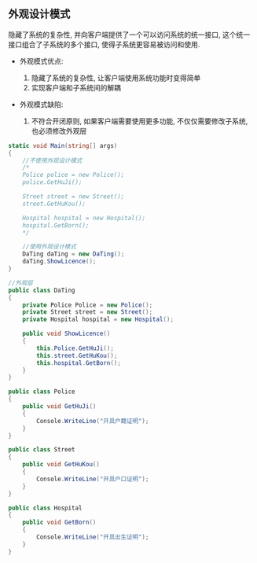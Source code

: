 ## 外观设计模式

隐藏了系统的复杂性, 并向客户端提供了一个可以访问系统的统一接口, 这个统一接口组合了子系统的多个接口, 使得子系统更容易被访问和使用.

- 外观模式优点:
    1. 隐藏了系统的复杂性, 让客户端使用系统功能时变得简单
    2. 实现客户端和子系统间的解耦
      
- 外观模式缺陷:
    1. 不符合开闭原则, 如果客户端需要使用更多功能, 不仅仅需要修改子系统, 也必须修改外观层

```cs
static void Main(string[] args)
{
    //不使用外观设计模式
    /*
    Police police = new Police();
    police.GetHuJi();

    Street street = new Street();
    street.GetHuKou();

    Hospital hospital = new Hospital();
    hospital.GetBorn();
    */

    //使用外观设计模式
    DaTing daTing = new DaTing();
    daTing.ShowLicence();
}

//外观层
public class DaTing
{
    private Police Police = new Police();
    private Street street = new Street();
    private Hospital hospital = new Hospital();

    public void ShowLicence()
    {
        this.Police.GetHuJi();
        this.street.GetHuKou();
        this.hospital.GetBorn();
    }
}

public class Police
{
    public void GetHuJi()
    {
        Console.WriteLine("开具户籍证明");
    }
}

public class Street
{
    public void GetHuKou()
    {
        Console.WriteLine("开具户口证明");
    }
}

public class Hospital
{
    public void GetBorn()
    {
        Console.WriteLine("开具出生证明");
    }
}
```